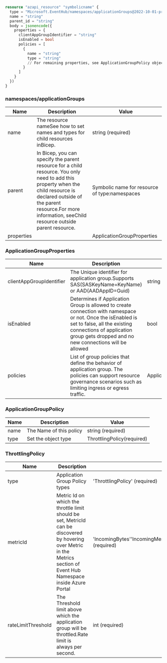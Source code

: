 ```terraform
resource "azapi_resource" "symbolicname" {
  type = "Microsoft.EventHub/namespaces/applicationGroups@2022-10-01-preview"
  name = "string"
  parent_id = "string"
  body = jsonencode({
    properties = {
      clientAppGroupIdentifier = "string"
      isEnabled = bool
      policies = [
        {
          name = "string"
          type = "string"
          // For remaining properties, see ApplicationGroupPolicy objects
        }
      ]
    }
  })
}

```

### namespaces/applicationGroups

| Name | Description | Value |
|-|-|-|
| name | The resource nameSee how to set names and types for child resources inBicep. | string (required) |
| parent | In Bicep, you can specify the parent resource for a child resource. You only need to add this property when the child resource is declared outside of the parent resource.For more information, seeChild resource outside parent resource. | Symbolic name for resource of type:namespaces |
| properties |  | ApplicationGroupProperties |


### ApplicationGroupProperties

| Name | Description | Value |
|-|-|-|
| clientAppGroupIdentifier | The Unique identifier for application group.Supports SAS(SASKeyName=KeyName) or AAD(AADAppID=Guid) | string (required) |
| isEnabled | Determines if Application Group is allowed to create connection with namespace or not. Once the isEnabled is set to false, all the existing connections of application group gets dropped and no new connections will be allowed | bool |
| policies | List of group policies that define the behavior of application group. The policies can support resource governance scenarios such as limiting ingress or egress traffic. | ApplicationGroupPolicy[] |


### ApplicationGroupPolicy

| Name | Description | Value |
|-|-|-|
| name | The Name of this policy | string (required) |
| type | Set the object type | ThrottlingPolicy(required) |


### ThrottlingPolicy

| Name | Description | Value |
|-|-|-|
| type | Application Group Policy types | 'ThrottlingPolicy' (required) |
| metricId | Metric Id on which the throttle limit should be set, MetricId can be discovered by hovering over Metric in the Metrics section of Event Hub Namespace inside Azure Portal | 'IncomingBytes''IncomingMessages''OutgoingBytes''OutgoingMessages' (required) |
| rateLimitThreshold | The Threshold limit above which the application group will be throttled.Rate limit is always per second. | int (required) |


